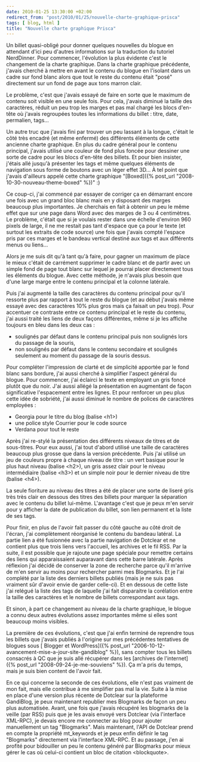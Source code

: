 ```yaml
---
date: 2010-01-25 13:30:00 +02:00
redirect_from: "post/2010/01/25/nouvelle-charte-graphique-prisca"
tags: [ blog, html ]
title: "Nouvelle charte graphique Prisca"
---
```


Un billet quasi-obligé pour donner quelques nouvelles du blogue en attendant
d'ici peu d'autres informations sur la traduction du tutoriel NerdDinner. Pour
commencer, l'évolution la plus évidente c'est le changement de la charte
graphique. Dans la charte graphique précédente, j'avais cherché à mettre en
avant le contenu du blogue en l'isolant dans un cadre sur fond blanc alors que
tout le reste du contenu était "posé" directement sur un fond de page aux tons
marron clair.

Le problème, c'est que j'avais essayé de faire en sorte que le maximum de
contenu soit visible en une seule fois. Pour cela, j'avais diminué la taille
des caractères, réduit un peu trop les marges et pas mal chargé les blocs
d'en-tête où j'avais regroupées toutes les informations du billet : titre,
date, permalien, tags...

Un autre truc que j'avais fini par trouver un peu lassant à la longue,
c'était le côté très encadré (et même enfermé) des différents éléments de cette
ancienne charte graphique. En plus du cadre général pour le contenu principal,
j'avais utilisé une couleur de fond plus foncée pour dessiner une sorte de
cadre pour les blocs d'en-tête des billets. Et pour bien insister, j'étais allé
jusqu'à présenter les tags et même quelques éléments de navigation sous forme
de boutons avec un léger effet 3D... À tel point que j'avais d'ailleurs appelé
cette charte graphique "[Boxed]({% post_url "2008-10-30-nouveau-theme-boxed" %})" :)

Ce coup-ci, j'ai commencé par essayer de corriger ça en démarrant encore une
fois avec un grand bloc blanc mais en y disposant des marges beaucoup plus
importantes. Je cherchais en fait à obtenir un peu le même effet que sur une
page dans Word avec des marges de 3 ou 4 centimètres. Le problème, c'était que
si je voulais rester dans une échelle d'environ 960 pixels de large, il ne me
restait pas tant d'espace que ça pour le texte (et surtout les extraits de code
source) une fois que j'avais compté l'espace pris par ces marges et le bandeau
vertical destiné aux tags et aux différents menus ou liens...

Alors je me suis dit qu'à tant qu'à faire, pour gagner un maximum de place
le mieux c'était de carrément supprimer le cadre blanc et de partir avec un
simple fond de page tout blanc sur lequel je pourrai placer directement tous
les éléments du blogue. Avec cette méthode, je n'avais plus besoin que d'une
large marge entre le contenu principal et la colonne latérale.

Puis j'ai augmenté la taille des caractères du contenu principal pour qu'il
ressorte plus par rapport à tout le reste du blogue (et au début j'avais même
essayé avec des caractères 10% plus gros mais ça faisait un peu trop). Pour
accentuer ce contraste entre ce contenu principal et le reste du contenu, j'ai
aussi traité les liens de deux façons différentes, même si je les affiche
toujours en bleu dans les deux cas :

* soulignés par défaut dans le contenu principal puis non soulignés lors du
passage de la souris,
* non soulignés par défaut dans le contenu secondaire et soulignés seulement
au moment du passage de la souris dessus.

Pour compléter l'impression de clarté et de simplicité apportée par le fond
blanc sans bordure, j'ai aussi cherché à simplifier l'aspect général du blogue.
Pour commencer, j'ai éclairci le texte en employant un gris foncé plutôt que du
noir. J'ai aussi allégé la présentation en augmentant de façon significative
l'espacement entre les lignes. Et pour renforcer un peu plus cette idée de
sobriété, j'ai aussi diminué le nombre de polices de caractères
employées :

* Georgia pour le titre du blog (balise &lt;h1&gt;)
* une police style Courrier pour le code source
* Verdana pour tout le reste

Après j'ai re-stylé la présentation des différents niveaux de titres et de
sous-titres. Pour eux aussi, j'ai tout d'abord utilisé une taille de caractères
beaucoup plus grosse que dans la version précédente. Puis j'ai utilisé un jeu
de couleurs propre à chaque niveau de titre : un vert basique pour le plus
haut niveau (balise &lt;h2&gt;), un gris assez clair pour le niveau
intermédiaire (balise &lt;h3&gt;) et un simple noir pour le dernier niveau de
titre (balise &lt;h4&gt;).

La seule fioriture au niveau des titres a été de placer une sorte de liseré
gris très très clair en dessous des titres des billets pour marquer la
séparation avec le contenu du billet lui-même. L'avantage c'est que je peux
m'en servir pour y afficher la date de publication du billet, son lien
permanent et la liste de ses tags.

Pour finir, en plus de l'avoir fait passer du côté gauche au côté droit de
l'écran, j'ai complètement réorganisé le contenu du bandeau latéral. La partie
lien a été fusionnée avec la partie navigation de Dotclear et ne contient plus
que trois liens vers l'accueil, les archives et le fil RSS. Par la suite, il
est possible que je rajoute une page spéciale pour remettre certains des liens
qui apparaissaient auparavant dans cette barre latérale. Après réflexion j'ai
décidé de conserver la zone de recherche parce qu'il m'arrive de m'en servir au
moins pour rechercher parmi mes Blogmarks. Et je l'ai complété par la liste des
derniers billets publiés (mais je ne suis pas vraiment sûr d'avoir envie de
garder celle-ci). Et en dessous de cette liste j'ai relégué la liste des tags
de laquelle j'ai fait disparaitre la corélation entre la taille des caractères
et le nombre de billets correspondant aux tags.

Et sinon, à part ce changement au niveau de la charte graphique, le blogue a
connu deux autres évolutions assez importantes même si elles sont beaucoup
moins visibles.

La première de ces évolutions, c'est que j'ai enfin terminé de reprendre
tous les billets que j'avais publiés à l'origine sur mes précédentes tentatives
de blogues sous [
Blogger et WordPress]({% post_url "2006-10-12-avancement-mise-a-jour-site-gandiblog" %}), sans compter tous les billets consacrés à QC que je
suis allé récupérer dans les [archives de
l'internet]({% post_url "2008-09-24-je-me-souviens" %}). Ça m'a pris du temps, mais je suis bien content de l'avoir
fait.

En ce qui concerne la seconde de ces évolutions, elle n'est pas vraiment de
mon fait, mais elle contribue à me simplifier pas mal la vie. Suite à la mise
en place d'une version plus récente de Dotclear sur la plateforme GandiBlog, je
peux maintenant republier mes Blogmarks de façon un peu plus automatisée.
Avant, une fois que j'avais récupéré les blogmarks de la veille (par RSS) puis
que je les avais envoyé vers Dotclear (via l'interface XML-RPC), je devais
encore me connecter au blog pour ajouter manuellement un tag "Blogmarks". Mais
maintenant, l'API de Dotclear prend en compte la propriété mt_keywords et je
peux enfin définir le tag "Blogmarks" directement via l'interface XML-RPC. Et
au passage, j'en ai profité pour bidouiller un peu le contenu généré par
Blogmarks pour mieux gérer le cas où celui-ci contient un bloc de citation
&lt;blockquote&gt;.
